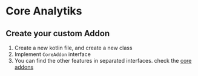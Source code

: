 # Core Analytiks 
## Create your custom Addon
1. Create a new kotlin file, and create a new class
2. Implement ```CoreAddon``` interface
3. You can find the other features in separated interfaces. check the <a href="https://github.com/aminekarimii/analytiks/blob/dev/analytiks-core/src/main/java/com/analytiks/core/CoreAnalytics.kt">core addons</a>
